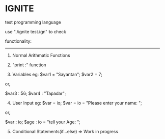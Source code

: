 # IGNITE

test programming language

use "./ignite test.ign" to check




functionality:
____________________________

1. Normal Arithmatic Functions

2. "print :" function

3. Variables 
  eg: 
  $var1 = "Sayantan";
  $var2 = 7;

  or,

  $var3 : 56;
  $var4 : "Tapadar";

4. User Input 
  eg: 
  $var = io; 
  $var = io = "Please enter your name: ";

  or,

  $var : io;
  $age : io = "tell your Age: ";
  
5. Conditional Statements(if...else) => Work in progress

